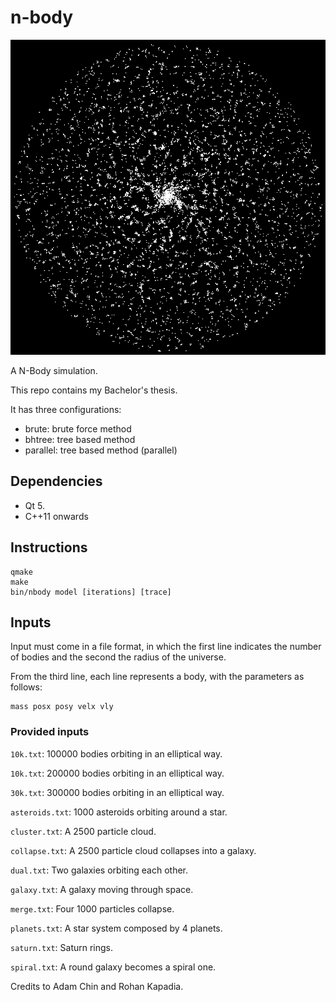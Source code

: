 # n-body

![Screenshot](screenshot.png)

A N-Body simulation.

This repo contains my Bachelor's thesis.

It has three configurations:
* brute: brute force method
* bhtree: tree based method
* parallel: tree based method (parallel)

## Dependencies
* Qt 5.
* C++11 onwards

## Instructions
```
qmake
make
bin/nbody model [iterations] [trace]
```

## Inputs
Input must come in a file format, in which the first line indicates the number of bodies and the second the radius of the universe.

From the third line, each line represents a body, with the parameters as follows:

```
mass posx posy velx vly
```

### Provided inputs
`10k.txt`: 100000 bodies orbiting in an elliptical way.

`10k.txt`: 200000 bodies orbiting in an elliptical way.

`30k.txt`: 300000 bodies orbiting in an elliptical way.

`asteroids.txt`: 1000 asteroids orbiting around a star.

`cluster.txt`: A 2500 particle cloud.

`collapse.txt`: A 2500 particle cloud collapses into a galaxy.

`dual.txt`: Two galaxies orbiting each other.

`galaxy.txt`: A galaxy moving through space.

`merge.txt`: Four 1000 particles collapse.

`planets.txt`: A star system composed by 4 planets.

`saturn.txt`: Saturn rings.

`spiral.txt`: A round galaxy becomes a spiral one.

Credits to Adam Chin and Rohan Kapadia.

